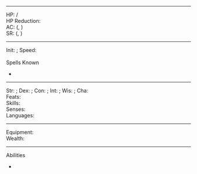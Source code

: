 ## <Name>
<Alignment> <Gender> <Race> <Class> <Level>  
____________________
HP: <Current>/<Total>  
HP Reduction: <Current>  
AC: <AC> (<bonuses>, <penalties>)  
SR: <SR> (<bonuses>, <penalties>)  
____________________
Init: <Initiative>; Speed: <Speed>  
<attacks>  
Spells Known  
* <spell>
____________________
Str: <strength>; Dex: <dexterity>; Con: <constitution>; Int: <intelligence>; Wis: <wisdom>; Cha: <charisma>  
Feats: <feat list>  
Skills: <skill list>  
Senses: <senses>  
Languages: <languages>  
____________________
Equipment: <equipment>  
Wealth: <wealth>  
<miscellanea>
____________________
Abilities
* <ability>